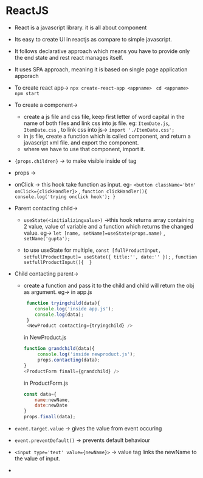 # ReactJS

- React is a javascript library. it is all about component
- Its easy to create UI in reactjs as compare to simple javascript.
- It follows declarative approach which means you have to provide only the end state and rest react manages itself.
- It uses SPA approach, meaning it is based on single page application apporach

- To create react app->
    `npx create-react-app <appname>`
   ` cd <appname>`
   ` npm start`

- To create a component->
    - create a js file and css file, keep first letter of word capital in the name of both files and link css into js file. eg:
        `ItemDate.js`, `ItemDate.css` , to link css into js-> `import './ItemDate.css';`
    - in js file, create a function which is called component, and return a javascript xml file. and export the component. 
    - where we have to use that component, import it.

- `{props.children}` -> to make visible inside of tag
- props ->

- onClick -> this hook take function as input. eg- `<button className='btn' onClick={clickHandler}>` , `function clickHandler(){ console.log('trying onclick hook'); }`

- Parent contacting child->
    - `useState(<initializingvalue>)` ->this hook returns array containing 2 value, value of variable and a function which returns the changed value. eg-> `let [name, setName]=useState(props.name)` , `setName('gupta');`

    - to use useState for multiple, `const [fullProductInput, setfullProductInput]= useState({ title:'', date:'' });` , `function setfullProductInput(){  }`

- Child contacting parent->
    - create a function and pass it to the child and child will return the obj as argument. eg->
        in app.js
        ```javascript
         function tryingchild(data){
            console.log('inside app.js');
            console.log(data);
         }
         <NewProduct contacting={tryingchild} />
        ```
        in NewProduct.js
        ```javascript
        function grandchild(data){
             console.log('inside newproduct.js');
             props.contacting(data);
        }
        <ProductForm finall={grandchild} />
        ```
        in ProductForm.js
        ```javascript
        const data={
            name:newName,
            date:newDate
        } 
        props.finall(data);
        ```

- `event.target.value` -> gives the value from event occuring
- `event.preventDefault()` -> prevents default behaviour
- `<input type='text' value={newName}>` -> value tag links the newName to the value of input.
- 
